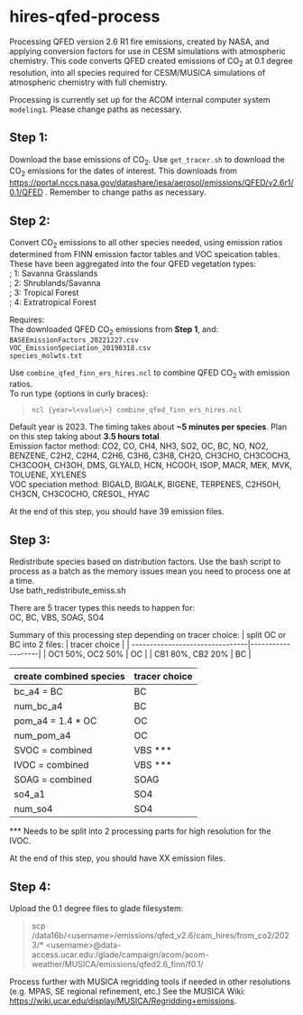 # hires-qfed-process
Processing QFED version 2.6 R1 fire emissions, created by NASA, and applying conversion factors for use in CESM simulations with atmospheric chemistry. This code converts QFED created emissions of CO<sub>2</sub> at 0.1 degree resolution, into all species required for CESM/MUSICA simulations of atmospheric chemistry with full chemistry.

Processing is currently set up for the ACOM internal computer system ``modeling1``. Please change paths as necessary.

## Step 1:
Download the base emissions of CO<sub>2</sub>.
Use ``get_tracer.sh`` to download the CO<sub>2</sub> emissions for the dates of interest.
This downloads from 
https://portal.nccs.nasa.gov/datashare/iesa/aerosol/emissions/QFED/v2.6r1/0.1/QFED
. Remember to change paths as necessary.

## Step 2:
Convert CO<sub>2</sub> emissions to all other species needed, using emission ratios determined from FINN emission factor tables and VOC speication tables. These have been aggregated into the four QFED vegetation types:\
;         1: Savanna Grasslands\
;         2: Shrublands/Savanna\
;         3: Tropical Forest\
;         4: Extratropical Forest

Requires: \
The downloaded QFED CO<sub>2</sub> emissions from **Step 1**, and:\
``BASEEmissionFactors_20221227.csv`` \
``VOC_EmissionSpeciation_20190318.csv`` \
``species_molwts.txt`` 

Use ``combine_qfed_finn_ers_hires.ncl`` to combine QFED CO<sub>2</sub> with emission ratios. \
To run type {options in curly braces}:
   >     ncl {year=\<value\>} combine_qfed_finn_ers_hires.ncl

Default year is 2023. The timing takes about **~5 minutes per species**. Plan on this step taking about **3.5 hours total**.\
Emission factor method: CO2, CO, CH4, NH3, SO2, OC, BC, NO, NO2, BENZENE, C2H2, C2H4, C2H6, C3H6, C3H8, CH2O, CH3CHO, CH3COCH3, CH3COOH, CH3OH, DMS, GLYALD, HCN, HCOOH, ISOP, MACR, MEK, MVK, TOLUENE, XYLENES \
VOC speciation method: BIGALD, BIGALK, BIGENE, TERPENES, C2H5OH, CH3CN, CH3COCHO, CRESOL, HYAC

At the end of this step, you should have 39 emission files.

## Step 3:
Redistribute species based on distribution factors. Use the bash script to process as a batch as the memory issues mean you need to process one at a time.\
Use bath_redistribute_emiss.sh

There are 5 tracer types this needs to happen for:\
OC, BC, VBS, SOAG, SO4

Summary of this processing step depending on tracer choice:
|   split OC or BC into 2 files:  |     tracer choice |
| --------------------------------|-------------------|
|           OC1 50%, OC2 50%      |       OC          |
|           CB1 80%, CB2 20%      |       BC          |

|   create combined species       |     tracer choice |
| --------------------------------|-------------------|
|           bc_a4       = BC      |       BC          |
|           num_bc_a4             |       BC          |
|           pom_a4      = 1.4 * OC|       OC          |
|           num_pom_a4            |       OC          |
|           SVOC        = combined|       VBS ***     |
|           IVOC        = combined|       VBS ***     |
|           SOAG        = combined|       SOAG        |
|           so4_a1                |       SO4         |
|           num_so4               |       SO4         |

*** Needs to be split into 2 processing parts for high resolution for the IVOC.

At the end of this step, you should have XX emission files.

## Step 4:
Upload the 0.1 degree files to glade filesystem:
   > scp /data16b/\<username\>/emissions/qfed_v2.6/cam_hires/from_co2/2023/*
   >      \<username\>\@data-access.ucar.edu:/glade/campaign/acom/acom-weather/MUSICA/emissions/qfed2.6_finn/f0.1/

Process further with MUSICA regridding tools if needed in other resolutions (e.g. MPAS, SE regional refinement, etc.) See the MUSICA Wiki: https://wiki.ucar.edu/display/MUSICA/Regridding+emissions.
